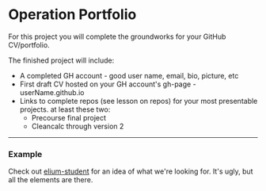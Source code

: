 # Operation Portfolio
For this project you will complete the groundworks for your GitHub CV/portfolio.  

The finished project will include:
* A completed GH account - good user name, email, bio, picture, etc
* First draft CV hosted on your GH account's gh-page - userName.github.io
* Links to complete repos (see lesson on repos) for your most presentable projects. at least these two:
    * Precourse final project
    * Cleancalc through version 2
___
### Example
Check out [elium-student](https://elium-student.github.io) for an idea of what we're looking for.  It's ugly, but all the elements are there.